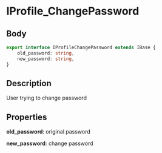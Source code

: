 # IProfile_ChangePassword

## Body

```typescript
export interface IProfileChangePassword extends IBase {
    old_password: string,
    new_password: string,
}
```

## Description

User trying to change password

## Properties

**old_password**: original password

**new_password**: change password